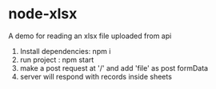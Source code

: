 # node-xlsx
A demo for reading an xlsx file uploaded from api

1. Install dependencies: npm  i
2. run project : npm start
3. make a post request at '/' and add 'file' as post formData
4. server will respond with records inside sheets
